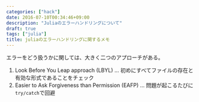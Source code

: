 ```yaml
---
categories: ["hack"]
date: 2016-07-10T00:34:46+09:00
description: "Juliaのエラーハンドリングについて"
draft: true
tags: ["julia"]
title: juliaのエラーハンドリングに関するメモ
---
```


エラーをどう扱うかに関しては、大きく二つのアプローチがある。

1. Look Before You Leap approach (LBYL) ... 初めにすべてファイルの存在と有効な形式であることをチェック
2. Easier to Ask Forgiveness than Permission (EAFP) ... 問題が起こるたびに`try/catch`で回避



